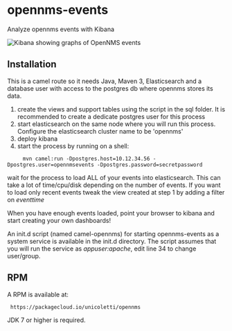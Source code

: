 # opennms-events
Analyze opennms events with Kibana

![Kibana showing graphs of OpenNMS events](https://pbs.twimg.com/media/B-3V2MDUMAEMN0s.jpg:large "Kibana showing OpenNMS events")


Installation
------------

This is a camel route so it needs Java, Maven 3, Elasticsearch and a database user with access to the postgres db where opennms stores its data.

1. create the views and support tables using the script in the sql folder. It is recommended to create a dedicate postgres user for this process
2. start elasticsearch on the same node where you will run this process. Configure the elasticsearch cluster name to be 'opennms'
3. deploy kibana 
4. start the process by running on a shell:

```
     mvn camel:run -Dpostgres.host=10.12.34.56 -Dpostgres.user=opennmsevents -Dpostgres.password=secretpassword
```

wait for the process to load ALL of your events into elasticsearch. This can take a lot of time/cpu/disk depending on
the number of events. If you want to load only recent events tweak the view created at step 1 by adding a filter on *eventtime*

When you have enough events loaded, point your browser to kibana and start creating your own dashboards!

An init.d script (named camel-opennms) for starting opennms-events as a system service is available in the init.d directory.
The script assumes that you will run the service as *appuser:apache*, edit line
34 to change user/group.

RPM
---

A RPM is available at:

     https://packagecloud.io/unicoletti/opennms

JDK 7 or higher is required.


